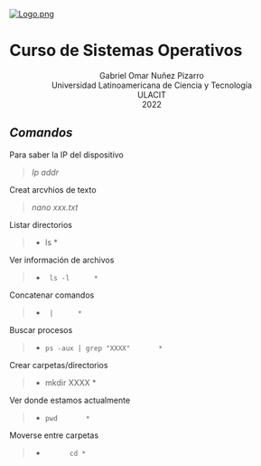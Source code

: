 [![Logo.png](https://i.postimg.cc/TPvjD7ws/Logo.png)](https://postimg.cc/v4X6Rv57)

# Curso de Sistemas Operativos

<div align="center">
Gabriel Omar Nuñez Pizarro <br>
Universidad Latinoamericana de Ciencia y Tecnología <br>
ULACIT <br>
2022
</div>


## _Comandos_

Para saber la IP del dispositivo
> *Ip addr* 

Creat arcvhios de texto
> *nano xxx.txt*

Listar directorios
> *    ls        * 

Ver información de archivos 
> *      ls -l      *

Concatenar comandos
> *      |      * 

Buscar procesos
> *     ps -aux | grep "XXXX"       *

Crear carpetas/directorios
> *    mkdir XXXX        * 

Ver donde estamos actualmente
> *     pwd       *

Moverse entre carpetas
> *           cd * 
